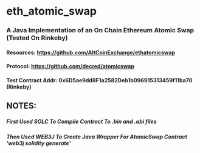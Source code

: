 # eth_atomic_swap
### A Java Implementation of an On Chain Ethereum Atomic Swap (Tested On Rinkeby)
#### Resources: https://github.com/AltCoinExchange/ethatomicswap 
#### Protocol: https://github.com/decred/atomicswap
#### Test Contract Addr: 0x6D5ae9dd8F1a2582Deb1b096915313459f11ba70 (Rinkeby)
## NOTES: 
##### First Used SOLC To Compile Contract To .bin and .abi files
##### Then Used WEB3J To Create Java Wrapper For AtomicSwap Contract 'web3j solidity generate' 

